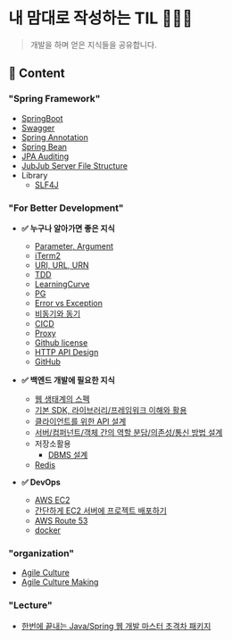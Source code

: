 # **내 맘대로 작성하는 TIL 🕵🏻‍♂️**
> 개발을 하며 얻은 지식들을 공유합니다.  

## **🔎 Content**
### **"Spring Framework"**
* [SpringBoot](./Spring/SpringBoot/README.md)
* [Swagger](./Spring/Concept/Swagger.md)
* [Spring Annotation](./Spring/Concept/SpringAnnotation.md)
* [Spring Bean](./Spring/Concept/SpringBean.md)
* [JPA Auditing](./Spring/Concept/Auditing.md)
* [JubJub Server File Structure](./Spring/SpringBoot/JubJubStrcture.md)
* Library
  * [SLF4J](./Spring/Concept/library/slf4j.md)
### **"For Better Development"**
* **✅ 누구나 알아가면 좋은 지식**
  * [Parameter, Argument](./DevFeed/Parameter,Argument.md)
  * [iTerm2](https://github.com/Johnjihwan/iTerm2-beauty)
  * [URI, URL, URN](./DevFeed/URI.md)
  * [TDD](./DevFeed/TDD.md)
  * [LearningCurve](./DevFeed/LearningCurve.md)
  * [PG](./DevFeed/PG.md)
  * [Error vs Exception](./Spring/Concept/ErrorVsException.md)
  * [비동기와 동기](./DevFeed/PromiseToAwait.md)
  * [CICD](./DevFeed/CICD.md)
  * [Proxy](./Network/Proxy.md)
  * [Github license](./DevFeed/githubLicense.md)
  * [HTTP API Design](./API/HttpAPI.md)
  * [GitHub](./GitHub/delPush.md)
* **✅ 백엔드 개발에 필요한 지식**
  * [웹 생태계의 스펙](./Spring/Concept/webSpec.md)
  * [기본 SDK, 라이브러리/프레임워크 이해와 활용](Spring/Concept/whatIsSDK.md)
  * [클라이언트를 위한 API 설계](./Spring/Concept/Api.md)
  * [서버/컴퍼넌트/객체 간의 역할 분담/의존성/통신 방법 설계](./Spring/Concept/server.md)
  * 저장소활용
    * [DBMS 설계](./Spring/Concept/DBMS.md)
  * [Redis](./Spring/Concept/Redis.md)

* **✅ DevOps**
  * [AWS EC2](./AWS/EC2.md)
  * [간단하게 EC2 서버에 프로젝트 배포하기](./AWS/UseEC2.md)
  * [AWS Route 53](./AWS/Route53.md)
  * [docker](./DevOps/docker.md)

### **"organization"**
* [Agile Culture](./organization/Agile.md)
* [Agile Culture Making](./organization/AgileCulture.md)

### **"Lecture"**
* [한번에 끝내는 Java/Spring 웹 개발 마스터 초격차 패키지](./Lecture/한번에%20끝내는/README.md)
